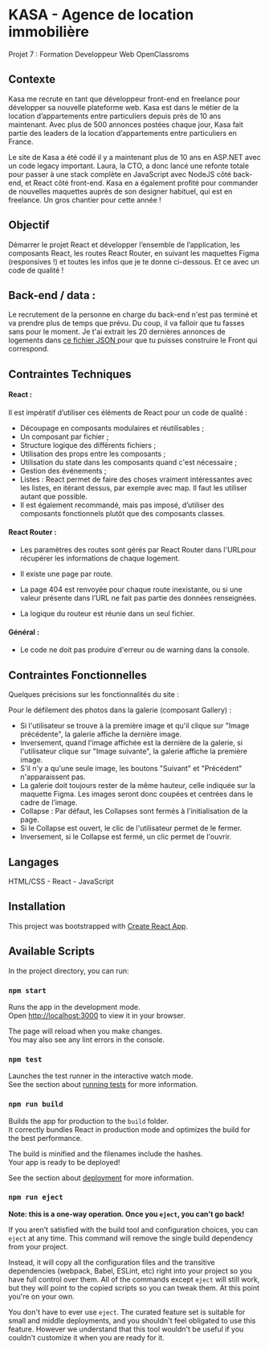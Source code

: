 
# KASA - Agence de location immobilière 

Projet 7 : Formation Developpeur Web OpenClassroms




## Contexte

Kasa me recrute en tant que développeur front-end en freelance pour développer sa nouvelle plateforme web. Kasa est dans le métier de la location d’appartements entre particuliers depuis près de 10 ans maintenant. Avec plus de 500 annonces postées chaque jour, Kasa fait partie des leaders de la location d’appartements entre particuliers en France.

Le site de Kasa a été codé il y a maintenant plus de 10 ans en ASP.NET avec un code legacy important. Laura, la CTO, a donc lancé une refonte totale pour passer à une stack complète en JavaScript avec NodeJS côté back-end, et React côté front-end. Kasa en a également profité pour commander de nouvelles maquettes auprès de son designer habituel, qui est en freelance. Un gros chantier pour cette année !


## Objectif

Démarrer le projet React et développer l’ensemble de l’application, les composants React, les routes React Router, en suivant les maquettes Figma (responsives !) et toutes les infos que je te donne ci-dessous. Et ce avec un code de qualité ! 

## Back-end / data :

Le recrutement de la personne en charge du back-end n'est pas terminé et va prendre plus de temps que prévu. Du coup, il va falloir que tu fasses sans pour le moment. Je t'ai extrait les 20 dernières annonces de logements dans [ce fichier JSON ](https://s3-eu-west-1.amazonaws.com/course.oc-static.com/projects/Front-End+V2/P9+React+1/logements.json) pour que tu puisses construire le Front qui correspond.

## Contraintes Techniques 

#### React :
Il est impératif d’utiliser ces éléments de React pour un code de qualité :
- Découpage en composants modulaires et réutilisables ;
- Un composant par fichier ;
- Structure logique des différents fichiers ;
- Utilisation des props entre les composants ;
- Utilisation du state dans les composants quand c'est nécessaire ;
- Gestion des événements ;
- Listes : React permet de faire des choses vraiment intéressantes avec les listes, en itérant dessus, par exemple avec map. Il faut les utiliser autant que possible.
- Il est également recommandé, mais pas imposé, d’utiliser des composants fonctionnels plutôt que des composants classes.

#### React Router :
- Les paramètres des routes sont gérés par React Router dans l'URLpour récupérer les informations de chaque logement.

- Il existe une page par route.
- La page 404 est renvoyée pour chaque route inexistante, ou si une
valeur présente dans l’URL ne fait pas partie des données
renseignées.

- La logique du routeur est réunie dans un seul fichier.

#### Général :

- Le code ne doit pas produire d'erreur ou de warning dans la console.

## Contraintes Fonctionnelles

Quelques précisions sur les fonctionnalités du site :

Pour le défilement des photos dans la galerie (composant Gallery) :
- Si l'utilisateur se trouve à la première image et qu'il clique sur "Image précédente", la galerie affiche la dernière image. 
- Inversement, quand l'image affichée est la dernière de la galerie, si l'utilisateur clique sur "Image suivante", la galerie affiche la première image. 
- S'il n'y a qu'une seule image, les boutons "Suivant" et "Précédent" n'apparaissent pas.
- La galerie doit toujours rester de la même hauteur, celle indiquée sur la maquette Figma. Les images seront donc coupées et centrées dans le cadre de l’image.
- Collapse : Par défaut, les Collapses sont fermés à l'initialisation de la page. 
- Si le Collapse est ouvert, le clic de l'utilisateur permet de le fermer. 
- Inversement, si le Collapse est fermé, un clic permet de l'ouvrir.


## Langages
HTML/CSS - React - JavaScript


## Installation

This project was bootstrapped with [Create React App](https://github.com/facebook/create-react-app).

## Available Scripts

In the project directory, you can run:

### `npm start`

Runs the app in the development mode.\
Open [http://localhost:3000](http://localhost:3000) to view it in your browser.

The page will reload when you make changes.\
You may also see any lint errors in the console.

### `npm test`

Launches the test runner in the interactive watch mode.\
See the section about [running tests](https://facebook.github.io/create-react-app/docs/running-tests) for more information.

### `npm run build`

Builds the app for production to the `build` folder.\
It correctly bundles React in production mode and optimizes the build for the best performance.

The build is minified and the filenames include the hashes.\
Your app is ready to be deployed!

See the section about [deployment](https://facebook.github.io/create-react-app/docs/deployment) for more information.

### `npm run eject`

**Note: this is a one-way operation. Once you `eject`, you can't go back!**

If you aren't satisfied with the build tool and configuration choices, you can `eject` at any time. This command will remove the single build dependency from your project.

Instead, it will copy all the configuration files and the transitive dependencies (webpack, Babel, ESLint, etc) right into your project so you have full control over them. All of the commands except `eject` will still work, but they will point to the copied scripts so you can tweak them. At this point you're on your own.

You don't have to ever use `eject`. The curated feature set is suitable for small and middle deployments, and you shouldn't feel obligated to use this feature. However we understand that this tool wouldn't be useful if you couldn't customize it when you are ready for it.
